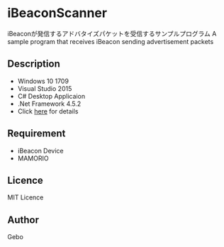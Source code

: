 iBeaconScanner
====

iBeaconが発信するアドバタイズパケットを受信するサンプルプログラム
A sample program that receives iBeacon sending advertisement packets

## Description
- Windows 10 1709
- Visual Studio 2015
- C# Desktop Applicaion
- .Net Framework 4.5.2
- Click [here](https://qiita.com/gebo/items/469dd49ddd1e24ce7a42) for details

## Requirement
- iBeacon Device
- MAMORIO

## Licence
MIT Licence

## Author
Gebo
